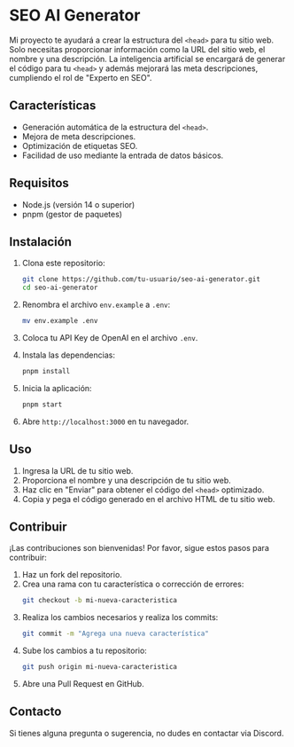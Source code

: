 # SEO AI Generator

Mi proyecto te ayudará a crear la estructura del `<head>` para tu sitio web. Solo necesitas proporcionar información como la URL del sitio web, el nombre y una descripción. La inteligencia artificial se encargará de generar el código para tu `<head>` y además mejorará las meta descripciones, cumpliendo el rol de "Experto en SEO".

## Características

- Generación automática de la estructura del `<head>`.
- Mejora de meta descripciones.
- Optimización de etiquetas SEO.
- Facilidad de uso mediante la entrada de datos básicos.

## Requisitos

- Node.js (versión 14 o superior)
- pnpm (gestor de paquetes)

## Instalación

1. Clona este repositorio:
    ```bash
    git clone https://github.com/tu-usuario/seo-ai-generator.git
    cd seo-ai-generator
    ```

2. Renombra el archivo `env.example` a `.env`:
    ```bash
    mv env.example .env
    ```

3. Coloca tu API Key de OpenAI en el archivo `.env`.

4. Instala las dependencias:
    ```bash
    pnpm install
    ```

5. Inicia la aplicación:
    ```bash
    pnpm start
    ```

6. Abre `http://localhost:3000` en tu navegador.

## Uso

1. Ingresa la URL de tu sitio web.
2. Proporciona el nombre y una descripción de tu sitio web.
3. Haz clic en "Enviar" para obtener el código del `<head>` optimizado.
4. Copia y pega el código generado en el archivo HTML de tu sitio web.

## Contribuir

¡Las contribuciones son bienvenidas! Por favor, sigue estos pasos para contribuir:

1. Haz un fork del repositorio.
2. Crea una rama con tu característica o corrección de errores:
    ```bash
    git checkout -b mi-nueva-caracteristica
    ```
3. Realiza los cambios necesarios y realiza los commits:
    ```bash
    git commit -m "Agrega una nueva característica"
    ```
4. Sube los cambios a tu repositorio:
    ```bash
    git push origin mi-nueva-caracteristica
    ```
5. Abre una Pull Request en GitHub.

## Contacto

Si tienes alguna pregunta o sugerencia, no dudes en contactar via Discord.